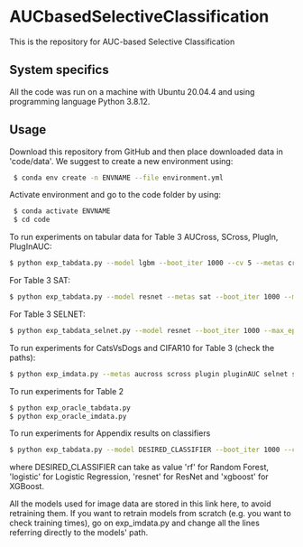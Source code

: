 # AUCbasedSelectiveClassification
This is the repository for AUC-based Selective Classification


## System specifics

All the code was run on a machine with Ubuntu 20.04.4 and using programming language Python 3.8.12.

## Usage

Download this repository from GitHub and then place downloaded data in 'code/data'.
We suggest to create a new environment using:

```bash
 $ conda env create -n ENVNAME --file environment.yml
  ```
Activate environment and go to the code folder by using:

```bash
 $ conda activate ENVNAME
 $ cd code
  ```


To run experiments on tabular data for Table 3 AUCross, SCross, PlugIn, PlugInAUC:

```bash
$ python exp_tabdata.py --model lgbm --boot_iter 1000 --cv 5 --metas cross scross plugin pluginAUC
```

For Table 3 SAT:

```bash
$ python exp_tabdata.py --model resnet --metas sat --boot_iter 1000 --max_epochs 300
```

For Table 3 SELNET:
```bash
$ python exp_tabdata_selnet.py --model resnet --boot_iter 1000 --max_epochs 300
```

To run experiments for CatsVsDogs and CIFAR10 for Table 3 (check the paths):
```bash
$ python exp_imdata.py --metas aucross scross plugin pluginAUC selnet sat
```

To run experiments for Table 2

```bash
$ python exp_oracle_tabdata.py
$ python exp_oracle_imdata.py
```



To run experiments for Appendix results on classifiers

```bash
$ python exp_tabdata.py --model DESIRED_CLASSIFIER --boot_iter 1000 --cv 5 --metas cross scross plugin pluginAUC
```
where DESIRED_CLASSIFIER  can take as value 'rf' for Random Forest, 'logistic' for Logistic Regression, 'resnet' for ResNet and 'xgboost' for XGBoost.


All the models used for image data are stored in this link here[](), to avoid retraining them. 
If you want to retrain models from scratch (e.g. you want to check training times),
go on exp_imdata.py and change all the lines referring directly to the models' path.


